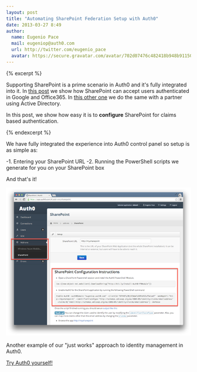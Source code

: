 ```yaml
---
layout: post
title: "Automating SharePoint Federation Setup with Auth0"
date: 2013-03-27 8:49
author: 
  name: Eugenio Pace
  mail: eugeniop@auth0.com
  url: http://twitter.com/eugenio_pace
  avatar: https://secure.gravatar.com/avatar/702d07476c482418b948b911504137a5?s=60
---
```


{% excerpt %} 

Supporting SharePoint is a prime scenario in Auth0 and it's fully integrated into it. In [this post](http://blog.auth0.com/2013/03/04/On-Premises-SharePoint-Federated-with-Office-365-and-Google/) we show how SharePoint can accept users authenticated in Google and Office365. In [this other one](http://blog.auth0.com/2013/03/07/On-Premises-SharePoint-Federated-with-Partner-AD/) we do the same with a partner using Active Directory.

In this post, we show how easy it is to **configure** SharePoint for claims based authentication.

{% endexcerpt %} 

We have fully integrated the experience into Auth0 control panel so setup is as simple as:

-1. Entering your SharePoint URL 
-2. Running the PowerShell scripts we generate for you on your SharePoint box 

And that's it!

![SharePoint SAML Federation](/img/auth0-sharepoint-setup.png)

Another example of our "just works" approach to identity management in Auth0.

[Try Auth0 yourself!](http://www.auth0.com)
